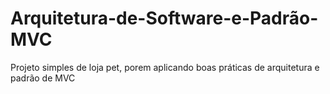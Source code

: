 # Arquitetura-de-Software-e-Padrão-MVC
Projeto simples de loja pet, porem aplicando boas práticas de arquitetura e padrão de MVC
